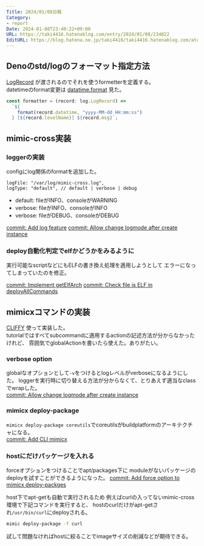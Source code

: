 ```yaml
---
Title: 2024/01/08日報
Category:
- report
Date: 2024-01-08T23:40:22+09:00
URL: https://taki4416.hatenablog.com/entry/2024/01/08/234022
EditURL: https://blog.hatena.ne.jp/taki4416/taki4416.hatenablog.com/atom/entry/6801883189073522856
---
```


## Denoのstd/logのフォーマット指定方法

[LogRecord](https://deno.land/std@0.211.0/log/mod.ts?s=LogRecord)
が渡されるのでそれを使うformetterを定義する。  
datetimeのformat変更は
[datatime.format](https://deno.land/std@0.211.0/datetime/mod.ts?s=format)
見た。

```typescript
const formatter = (record: log.LogRecord) =>
  `${
    format(record.datetime, "yyyy-MM-dd HH:mm:ss")
  } [${record.levelName}] ${record.msg}`;
```


## mimic-cross実装

### loggerの実装

configにlog関係のformatを追加した。
 
```
logFile: "/var/log/mimic-cross.log",
logType: "default", // default | verbose | debug
```

* default: fileがINFO、consoleがWARNING
* verbose: fileがINFO、consoleがINFO
* verbose: fileがDEBUG、consoleがDEBUG

[commit: Add log feature](https://github.com/impactaky/mimic-cross/commit/0288e59521ff402461b76b4aed566dc10a51e9d0)
[commit: Allow change logmode after create instance](https://github.com/impactaky/mimic-cross/commit/a47996fce4717bb47ebed74a98d198981d053554)

### deploy自動化判定でelfかどうかをみるように

実行可能なscriptなどにもELFの書き換え処理を適用しようとして
エラーになってしまっていたのを修正。

[commit: Implement getElfArch](https://github.com/impactaky/mimic-cross/commit/b32658e7b04ba72ff1a39a0bb5a89c902d86a731)
[commit: Check file is ELF in deployAllCommands](https://github.com/impactaky/mimic-cross/commit/c28f8f51b534e1c870d42e3fc97d051b9a3217cd)



## mimicxコマンドの実装

[CLIFFY](https://deno.land/x/cliffy@v1.0.0-rc.3) 使って実装した。  
tutorialではすべてsubcommandに適用するactionの記述方法が分からなかったけれど、
雰囲気でglobalActionを書いたら使えた。ありがたい。

### verbose option

globalなオプションとして`-v`をつけるとlogレベルがverboseになるようにした。
loggerを実行時に切り替える方法が分からなくて、とりあえず適当なclassでwrapした。  
[commit: Allow change logmode after create instance](https://github.com/impactaky/mimic-cross/commit/a47996fce4717bb47ebed74a98d198981d053554)

### mimicx deploy-package

`mimicx deploy-package coreutils`でcoreutilsがbuildplatformのアーキテクチャになる。  
[commit: Add CLI mimicx](https://github.com/impactaky/mimic-cross/commit/e53acb38576086486fe1db32cdbd6e5e32013313)

### hostにだけパッケージを入れる

forceオプションをつけることでapt/packages下に
moduleがないパッケージのdeployを試すことができるようになった。
[commit: Add force option to mimicx deploy-packges](https://github.com/impactaky/mimic-cross/commit/db8ce1a17fb98ececca003f7b9c116257cb3da79)

host下でapt-getも自動で実行されるため
例えばcurlの入ってないmimic-cross環境で下記コマンドを実行すると、
hostのcurlだけがapt-getされ`/usr/bin/curl`にdeployされる。
```sh
mimic deploy-package -f curl
```

試して問題なければhostに絞ることでimageサイズの削減などが期待できる。
